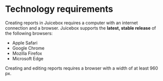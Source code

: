 # Technology requirements

Creating reports in Juicebox requires a computer with an internet connection and a browser. Juicebox supports the **latest, stable release** of the following browsers:

* Apple Safari
* Google Chrome
* Mozilla Firefox
* Microsoft Edge

Creating and editing reports requires a browser with a width of at least 960 px.

